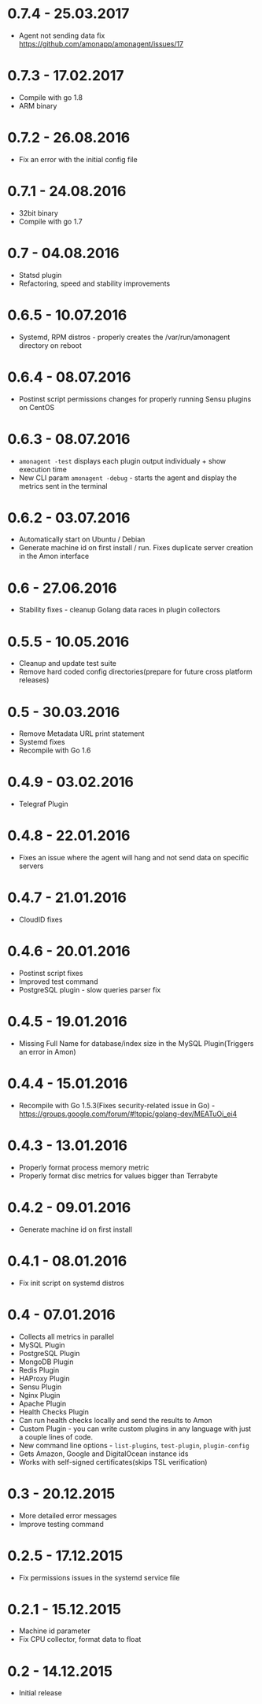 0.7.4 - 25.03.2017
==============

* Agent not sending data fix https://github.com/amonapp/amonagent/issues/17


0.7.3 - 17.02.2017
==============

* Compile with go 1.8
* ARM binary


0.7.2 - 26.08.2016
==============

* Fix an error with the initial config file


0.7.1 - 24.08.2016
==============

* 32bit binary
* Compile with go 1.7


0.7 - 04.08.2016
==============

* Statsd plugin
* Refactoring, speed and stability improvements

0.6.5 - 10.07.2016
==============

* Systemd, RPM distros - properly creates the /var/run/amonagent directory on reboot

0.6.4 - 08.07.2016
==============

* Postinst script permissions changes for properly running Sensu plugins on CentOS

0.6.3 - 08.07.2016
==============

* `amonagent -test` displays each plugin output individualy + show execution time
* New CLI param `amonagent -debug` - starts the agent and display the metrics sent in the terminal

0.6.2 - 03.07.2016
==============

* Automatically start on Ubuntu / Debian
* Generate machine id on first install / run. Fixes duplicate server creation in the Amon interface

0.6 - 27.06.2016
==============

* Stability fixes - cleanup Golang data races in plugin collectors

0.5.5 - 10.05.2016
==============

* Cleanup and update test suite
* Remove hard coded config directories(prepare for future cross platform releases)


0.5 - 30.03.2016
==============

* Remove Metadata URL print statement
* Systemd fixes
* Recompile with Go 1.6


0.4.9 - 03.02.2016
==============

* Telegraf Plugin

0.4.8 - 22.01.2016
==============

* Fixes an issue where the agent will hang and not send data on specific servers

0.4.7 - 21.01.2016
==============

* CloudID fixes


0.4.6 - 20.01.2016
==============

* Postinst script fixes
* Improved test command
* PostgreSQL plugin - slow queries parser fix

0.4.5 - 19.01.2016
==============

* Missing Full Name for database/index size in the MySQL Plugin(Triggers an error in Amon)


0.4.4 - 15.01.2016
==============

* Recompile with Go 1.5.3(Fixes security-related issue in Go) - https://groups.google.com/forum/#!topic/golang-dev/MEATuOi_ei4

0.4.3 - 13.01.2016
==============

* Properly format process memory metric
* Properly format disc metrics for values bigger than Terrabyte

0.4.2 - 09.01.2016
==============

* Generate machine id on first install

0.4.1 - 08.01.2016
==============

* Fix init script on systemd distros

0.4 - 07.01.2016
==============

* Collects all metrics in parallel
* MySQL Plugin
* PostgreSQL Plugin
* MongoDB Plugin
* Redis Plugin
* HAProxy Plugin
* Sensu Plugin
* Nginx Plugin
* Apache Plugin
* Health Checks Plugin
* Can run health checks locally and send the results to Amon
* Custom Plugin - you can write custom plugins in any language with just a couple lines of code.
* New command line options - `list-plugins`, `test-plugin`, `plugin-config`
* Gets Amazon, Google and DigitalOcean instance ids
* Works with self-signed certificates(skips TSL verification)

0.3 - 20.12.2015
==============

* More detailed error messages
* Improve testing command

0.2.5 - 17.12.2015
==============

* Fix permissions issues in the systemd service file

0.2.1 - 15.12.2015
==============

* Machine id parameter
* Fix CPU collector, format data to float

0.2 - 14.12.2015
==============

* Initial release
